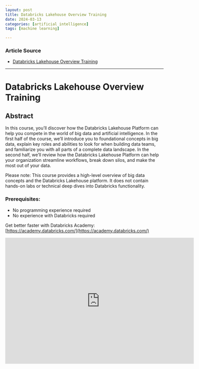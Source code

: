 ```yaml
---
layout: post
title: Databricks Lakehouse Overview Training
date: 2024-03-13
categories: [artificial intelligence]
tags: [machine learning]

---
```


### Article Source


* [Databricks Lakehouse Overview Training](https://www.youtube.com/watch?v=d7Px_MZV05I)

---

# Databricks Lakehouse Overview Training

## Abstract
In this course, you’ll discover how the Databricks Lakehouse Platform can help you compete in the world of big data and artificial intelligence. In the first half of the course, we’ll introduce you to foundational concepts in big data, explain key roles and abilities to look for when building data teams, and familiarize you with all parts of a complete data landscape. In the second half, we’ll review how the Databricks Lakehouse Platform can help your organization streamline workflows, break down silos, and make the most out of your data.

Please note: This course provides a high-level overview of big data concepts and the Databricks Lakehouse platform. It does not contain hands-on labs or technical deep dives into Databricks functionality.

### Prerequisites:

* No programming experience required
* No experience with Databricks required

Get better faster with Databricks Academy: [https://academy.databricks.com/](https://academy.databricks.com/)


<iframe width="600" height="400" src="https://www.youtube.com/embed/d7Px_MZV05I?si=OVw1ppMSy6lDFiU6" title="YouTube video player" frameborder="0" allow="accelerometer; autoplay; clipboard-write; encrypted-media; gyroscope; picture-in-picture; web-share" allowfullscreen></iframe>

